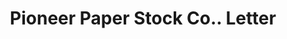 ---
doi: 10.7916/D8989K2X
date_other: '1914'
date_other_textual: '1914'
form: correspondence
genre:
- Letters (correspondence)
name:
- Pioneer Paper Stock Co.
object_in_context_url: https://biggert.cul.columbia.edu/items/view/ave_biggert_00234
subject_hierarchical_geographic:
- Chicago, Illinois, United States
subject_name:
- Pioneer Paper Stock Co.
title: Pioneer Paper Stock Co.. Letter
sort_title: Pioneer Paper Stock Co.. Letter
call_number: ave_biggert_00234
coordinates:
- 41.83694444444445,-87.68472222222222
pid: ave_biggert_00234
identifiers: ave_biggert_00234
thumbnail: https://derivativo-3.library.columbia.edu/iiif/2/ldpd:345151/full/!256,256/0/native.jpg
permalink: "/items/ave_biggert_00234/"
layout: iiif-image-page
---